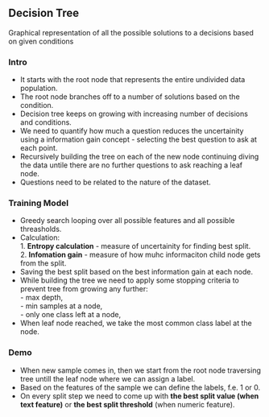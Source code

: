 <h2>Decision Tree</h2>
<p>Graphical representation of all the possible solutions to a decisions based on given conditions</p>
<h3>Intro</h3>
<ul>
  <li>It starts with the root node that represents the entire undivided data population.</li>
  <li>The root node branches off to a number of solutions based on the condition.</li>
  <li>Decision tree keeps on growing with increasing number of decisions and conditions.</li>
  <li>We need to quantify how much a question reduces the uncertainity using a information gain concept - selecting the best question to ask at each point.</li>
  <li>Recursively building the tree on each of the new node continuing diving the data untile there are no further questions to ask reaching a leaf node.</li>
  <li>Questions need to be related to the nature of the dataset.</li>
</ul>

<h3>Training Model</h3>
<ul>
  <li>Greedy search looping over all possible features and all possible threasholds.</li>
  <li>Calculation:
    <br>
    1. <b>Entropy calculation</b> - measure of uncertainity for finding best split.<br>
    2. <b>Infomation gain</b> - measure of how muhc informaciton child node gets from the split.<br>
  </li>
  <li>Saving the best split based on the best information gain at each node.</li>
  <li>While building the tree we need to apply some stopping criteria to prevent tree from growing any further:
    <br>
    - max depth,<br>
    - min samples at a node,<br>
    - only one class left at a node,<br>
  </li>
  <li>When leaf node reached, we take the most common class label at the node.</li>
</ul>


<h3>Demo</h3>
<ul>
  <li>When new sample comes in, then we start from the root node traversing tree untill the leaf node where we can assign a label.</li>
  <li>Based on the features of the sample we can define the labels, f.e. 1 or 0.</li>
  <li>On every split step we need to come up with <b>the best split value (when text feature)</b> or <b>the best split threshold</b> (when numeric feature).</li>

</ul>

